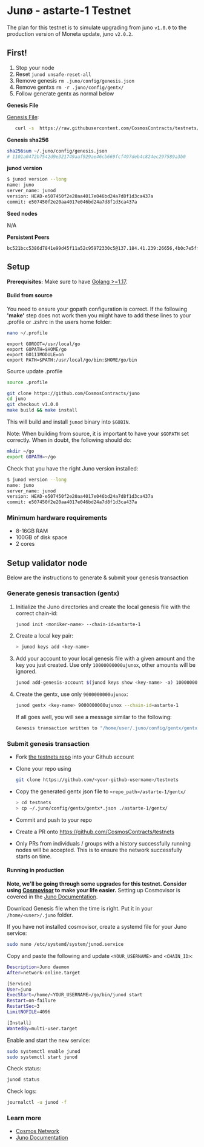 # Junø - astarte-1 Testnet

The plan for this testnet is to simulate upgrading from juno `v1.0.0` to the production version of Moneta update, juno `v2.0.2`.

## First!

1. Stop your node
2. Reset `junod unsafe-reset-all`
3. Remove genesis `rm .juno/config/genesis.json`
4. Remove gentxs `rm -r .juno/config/gentx/`
5. Follow generate gentx as normal below

**Genesis File**

[Genesis File](/astarte/genesis.json):

```bash
   curl -s  https://raw.githubusercontent.com/CosmosContracts/testnets/main/astarte-1/genesis.json > ~/.juno/config/genesis.json
```

**Genesis sha256**

```bash
sha256sum ~/.juno/config/genesis.json
# 1101a0472b7542d9e321749aaf929ae46cb669fcf497deb4c824ec297589a3b0
```

**junod version**

```bash
$ junod version --long
name: juno
server_name: junod
version: HEAD-e507450f2e20aa4017e046bd24a7d8f1d3ca437a
commit: e507450f2e20aa4017e046bd24a7d8f1d3ca437a
```

**Seed nodes**

N/A

**Persistent Peers**

```
bc521bcc5386d7841e99d45f11a52c95972330c5@137.184.41.239:26656,4b0c7e5ff84a954bd597cd8e0451f0de70b7353e@50.250.156.59:26656,a18288a681147947aab5aae96bbdfe2a4af2cd4d@95.216.7.58:26656
```

## Setup

**Prerequisites:** Make sure to have [Golang >=1.17](https://golang.org/).

#### Build from source

You need to ensure your gopath configuration is correct. If the following **'make'** step does not work then you might have to add these lines to your .profile or .zshrc in the users home folder:

```sh
nano ~/.profile
```

```
export GOROOT=/usr/local/go
export GOPATH=$HOME/go
export GO111MODULE=on
export PATH=$PATH:/usr/local/go/bin:$HOME/go/bin
```

Source update .profile

```sh
source .profile
```

```sh
git clone https://github.com/CosmosContracts/juno
cd juno
git checkout v1.0.0
make build && make install
```

This will build and install `junod` binary into `$GOBIN`.

Note: When building from source, it is important to have your `$GOPATH` set correctly. When in doubt, the following should do:

```sh
mkdir ~/go
export GOPATH=~/go
```

Check that you have the right Juno version installed:

```sh
$ junod version --long
name: juno
server_name: junod
version: HEAD-e507450f2e20aa4017e046bd24a7d8f1d3ca437a
commit: e507450f2e20aa4017e046bd24a7d8f1d3ca437a
```

### Minimum hardware requirements

- 8-16GB RAM
- 100GB of disk space
- 2 cores

## Setup validator node

Below are the instructions to generate & submit your genesis transaction

### Generate genesis transaction (gentx)

1. Initialize the Juno directories and create the local genesis file with the correct chain-id:

   ```bash
   junod init <moniker-name> --chain-id=astarte-1
   ```

2. Create a local key pair:

   ```sh
   > junod keys add <key-name>
   ```

3. Add your account to your local genesis file with a given amount and the key you just created. Use only `10000000000ujunox`, other amounts will be ignored.

   ```bash
   junod add-genesis-account $(junod keys show <key-name> -a) 10000000000ujunox
   ```

4. Create the gentx, use only `9000000000ujunox`:

   ```bash
   junod gentx <key-name> 9000000000ujunox --chain-id=astarte-1
   ```

   If all goes well, you will see a message similar to the following:

   ```bash
   Genesis transaction written to "/home/user/.juno/config/gentx/gentx-******.json"
   ```

### Submit genesis transaction

- Fork [the testnets repo](https://github.com/CosmosContracts/testnets) into your Github account

- Clone your repo using

  ```bash
  git clone https://github.com/<your-github-username>/testnets
  ```

- Copy the generated gentx json file to `<repo_path>/astarte-1/gentx/`

  ```sh
  > cd testnets
  > cp ~/.juno/config/gentx/gentx*.json ./astarte-1/gentx/
  ```

- Commit and push to your repo
- Create a PR onto https://github.com/CosmosContracts/testnets
- Only PRs from individuals / groups with a history successfully running nodes will be accepted. This is to ensure the network successfully starts on time.

#### Running in production

**Note, we'll be going through some upgrades for this testnet. Consider using [Cosmovisor](https://github.com/cosmos/cosmos-sdk/tree/master/cosmovisor) to make your life easier.** Setting up Cosmovisor is covered in the [Juno Documentation](https://docs.junochain.com/validators/setting-up-cosmovisor).

Download Genesis file when the time is right. Put it in your `/home/<user>/.juno` folder.

If you have not installed cosmovisor, create a systemd file for your Juno service:

```sh
sudo nano /etc/systemd/system/junod.service
```

Copy and paste the following and update `<YOUR_USERNAME>` and `<CHAIN_ID>`:

```sh
Description=Juno daemon
After=network-online.target

[Service]
User=juno
ExecStart=/home/<YOUR_USERNAME>/go/bin/junod start
Restart=on-failure
RestartSec=3
LimitNOFILE=4096

[Install]
WantedBy=multi-user.target
```

Enable and start the new service:

```sh
sudo systemctl enable junod
sudo systemctl start junod
```

Check status:

```sh
junod status
```

Check logs:

```sh
journalctl -u junod -f
```

### Learn more

- [Cosmos Network](https://cosmos.network)
- [Juno Documentation](https://docs.junochain.com/)
